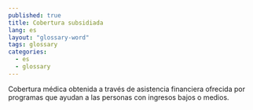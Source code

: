 ```yaml
---
published: true
title: Cobertura subsidiada
lang: es
layout: "glossary-word"
tags: glossary
categories:
  - es
  - glossary
---
```


Cobertura médica obtenida a través de asistencia financiera ofrecida por programas que ayudan a las personas con ingresos bajos o medios.
